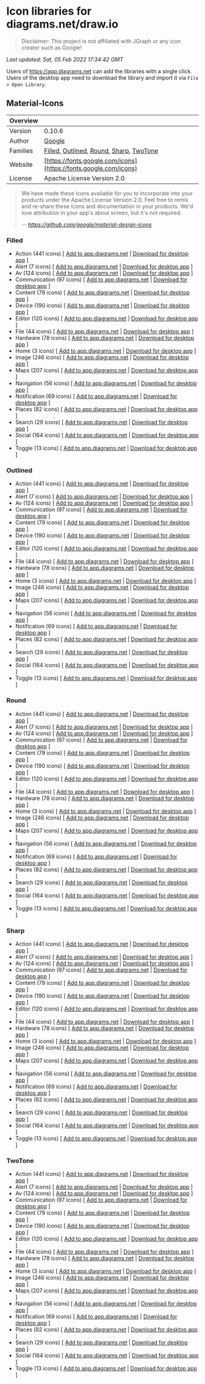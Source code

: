 # Icon libraries for diagrams.net/draw.io

> Disclaimer: This project is not affiliated with JGraph or any icon creator such as Google!

_Last updated: Sat, 05 Feb 2022 17:34:42 GMT_


Users of https://app.diagrams.net can add the libraries with a single click. Users of the desktop app need to download the library and import it via `File > Open Library`.
## Material-Icons

| Overview | |
|-|-|
| Version | 0.10.6 |
| Author | [Google](https://fonts.google.com/icons) |
| Families | [Filled](#filled), [Outlined](#outlined), [Round](#round), [Sharp](#sharp), [TwoTone](#two-tone) |
| Website | [https://fonts.google.com/icons](https://fonts.google.com/icons) |
| License | Apache License Version 2.0 |
> We have made these icons available for you to incorporate into your products under the Apache License Version 2.0. Feel free to remix and re-share these icons and documentation in your products. We'd love attribution in your app's about screen, but it's not required.
>
> -- _https://github.com/google/material-design-icons_

 ### Filled
- Action (441 icons) [ [Add to app.diagrams.net](https://app.diagrams.net/?splash=0&clibs=Uhttps://raw.githubusercontent.com/krchf/diagrams-net-icon-libraries/main/dist/icon-libraries/Material-Icons/filled/Material-Icons-Filled-Action.xml)
| [Download for desktop app](https://raw.githubusercontent.com/krchf/diagrams-net-icon-libraries/main/dist/icon-libraries/Material-Icons/filled/Material-Icons-Filled-Action.xml) ]
- Alert (7 icons) [ [Add to app.diagrams.net](https://app.diagrams.net/?splash=0&clibs=Uhttps://raw.githubusercontent.com/krchf/diagrams-net-icon-libraries/main/dist/icon-libraries/Material-Icons/filled/Material-Icons-Filled-Alert.xml)
| [Download for desktop app](https://raw.githubusercontent.com/krchf/diagrams-net-icon-libraries/main/dist/icon-libraries/Material-Icons/filled/Material-Icons-Filled-Alert.xml) ]
- Av (124 icons) [ [Add to app.diagrams.net](https://app.diagrams.net/?splash=0&clibs=Uhttps://raw.githubusercontent.com/krchf/diagrams-net-icon-libraries/main/dist/icon-libraries/Material-Icons/filled/Material-Icons-Filled-Av.xml)
| [Download for desktop app](https://raw.githubusercontent.com/krchf/diagrams-net-icon-libraries/main/dist/icon-libraries/Material-Icons/filled/Material-Icons-Filled-Av.xml) ]
- Communication (97 icons) [ [Add to app.diagrams.net](https://app.diagrams.net/?splash=0&clibs=Uhttps://raw.githubusercontent.com/krchf/diagrams-net-icon-libraries/main/dist/icon-libraries/Material-Icons/filled/Material-Icons-Filled-Communication.xml)
| [Download for desktop app](https://raw.githubusercontent.com/krchf/diagrams-net-icon-libraries/main/dist/icon-libraries/Material-Icons/filled/Material-Icons-Filled-Communication.xml) ]
- Content (79 icons) [ [Add to app.diagrams.net](https://app.diagrams.net/?splash=0&clibs=Uhttps://raw.githubusercontent.com/krchf/diagrams-net-icon-libraries/main/dist/icon-libraries/Material-Icons/filled/Material-Icons-Filled-Content.xml)
| [Download for desktop app](https://raw.githubusercontent.com/krchf/diagrams-net-icon-libraries/main/dist/icon-libraries/Material-Icons/filled/Material-Icons-Filled-Content.xml) ]
- Device (190 icons) [ [Add to app.diagrams.net](https://app.diagrams.net/?splash=0&clibs=Uhttps://raw.githubusercontent.com/krchf/diagrams-net-icon-libraries/main/dist/icon-libraries/Material-Icons/filled/Material-Icons-Filled-Device.xml)
| [Download for desktop app](https://raw.githubusercontent.com/krchf/diagrams-net-icon-libraries/main/dist/icon-libraries/Material-Icons/filled/Material-Icons-Filled-Device.xml) ]
- Editor (120 icons) [ [Add to app.diagrams.net](https://app.diagrams.net/?splash=0&clibs=Uhttps://raw.githubusercontent.com/krchf/diagrams-net-icon-libraries/main/dist/icon-libraries/Material-Icons/filled/Material-Icons-Filled-Editor.xml)
| [Download for desktop app](https://raw.githubusercontent.com/krchf/diagrams-net-icon-libraries/main/dist/icon-libraries/Material-Icons/filled/Material-Icons-Filled-Editor.xml) ]
- File (44 icons) [ [Add to app.diagrams.net](https://app.diagrams.net/?splash=0&clibs=Uhttps://raw.githubusercontent.com/krchf/diagrams-net-icon-libraries/main/dist/icon-libraries/Material-Icons/filled/Material-Icons-Filled-File.xml)
| [Download for desktop app](https://raw.githubusercontent.com/krchf/diagrams-net-icon-libraries/main/dist/icon-libraries/Material-Icons/filled/Material-Icons-Filled-File.xml) ]
- Hardware (78 icons) [ [Add to app.diagrams.net](https://app.diagrams.net/?splash=0&clibs=Uhttps://raw.githubusercontent.com/krchf/diagrams-net-icon-libraries/main/dist/icon-libraries/Material-Icons/filled/Material-Icons-Filled-Hardware.xml)
| [Download for desktop app](https://raw.githubusercontent.com/krchf/diagrams-net-icon-libraries/main/dist/icon-libraries/Material-Icons/filled/Material-Icons-Filled-Hardware.xml) ]
- Home (3 icons) [ [Add to app.diagrams.net](https://app.diagrams.net/?splash=0&clibs=Uhttps://raw.githubusercontent.com/krchf/diagrams-net-icon-libraries/main/dist/icon-libraries/Material-Icons/filled/Material-Icons-Filled-Home.xml)
| [Download for desktop app](https://raw.githubusercontent.com/krchf/diagrams-net-icon-libraries/main/dist/icon-libraries/Material-Icons/filled/Material-Icons-Filled-Home.xml) ]
- Image (246 icons) [ [Add to app.diagrams.net](https://app.diagrams.net/?splash=0&clibs=Uhttps://raw.githubusercontent.com/krchf/diagrams-net-icon-libraries/main/dist/icon-libraries/Material-Icons/filled/Material-Icons-Filled-Image.xml)
| [Download for desktop app](https://raw.githubusercontent.com/krchf/diagrams-net-icon-libraries/main/dist/icon-libraries/Material-Icons/filled/Material-Icons-Filled-Image.xml) ]
- Maps (207 icons) [ [Add to app.diagrams.net](https://app.diagrams.net/?splash=0&clibs=Uhttps://raw.githubusercontent.com/krchf/diagrams-net-icon-libraries/main/dist/icon-libraries/Material-Icons/filled/Material-Icons-Filled-Maps.xml)
| [Download for desktop app](https://raw.githubusercontent.com/krchf/diagrams-net-icon-libraries/main/dist/icon-libraries/Material-Icons/filled/Material-Icons-Filled-Maps.xml) ]
- Navigation (56 icons) [ [Add to app.diagrams.net](https://app.diagrams.net/?splash=0&clibs=Uhttps://raw.githubusercontent.com/krchf/diagrams-net-icon-libraries/main/dist/icon-libraries/Material-Icons/filled/Material-Icons-Filled-Navigation.xml)
| [Download for desktop app](https://raw.githubusercontent.com/krchf/diagrams-net-icon-libraries/main/dist/icon-libraries/Material-Icons/filled/Material-Icons-Filled-Navigation.xml) ]
- Notification (69 icons) [ [Add to app.diagrams.net](https://app.diagrams.net/?splash=0&clibs=Uhttps://raw.githubusercontent.com/krchf/diagrams-net-icon-libraries/main/dist/icon-libraries/Material-Icons/filled/Material-Icons-Filled-Notification.xml)
| [Download for desktop app](https://raw.githubusercontent.com/krchf/diagrams-net-icon-libraries/main/dist/icon-libraries/Material-Icons/filled/Material-Icons-Filled-Notification.xml) ]
- Places (82 icons) [ [Add to app.diagrams.net](https://app.diagrams.net/?splash=0&clibs=Uhttps://raw.githubusercontent.com/krchf/diagrams-net-icon-libraries/main/dist/icon-libraries/Material-Icons/filled/Material-Icons-Filled-Places.xml)
| [Download for desktop app](https://raw.githubusercontent.com/krchf/diagrams-net-icon-libraries/main/dist/icon-libraries/Material-Icons/filled/Material-Icons-Filled-Places.xml) ]
- Search (29 icons) [ [Add to app.diagrams.net](https://app.diagrams.net/?splash=0&clibs=Uhttps://raw.githubusercontent.com/krchf/diagrams-net-icon-libraries/main/dist/icon-libraries/Material-Icons/filled/Material-Icons-Filled-Search.xml)
| [Download for desktop app](https://raw.githubusercontent.com/krchf/diagrams-net-icon-libraries/main/dist/icon-libraries/Material-Icons/filled/Material-Icons-Filled-Search.xml) ]
- Social (164 icons) [ [Add to app.diagrams.net](https://app.diagrams.net/?splash=0&clibs=Uhttps://raw.githubusercontent.com/krchf/diagrams-net-icon-libraries/main/dist/icon-libraries/Material-Icons/filled/Material-Icons-Filled-Social.xml)
| [Download for desktop app](https://raw.githubusercontent.com/krchf/diagrams-net-icon-libraries/main/dist/icon-libraries/Material-Icons/filled/Material-Icons-Filled-Social.xml) ]
- Toggle (13 icons) [ [Add to app.diagrams.net](https://app.diagrams.net/?splash=0&clibs=Uhttps://raw.githubusercontent.com/krchf/diagrams-net-icon-libraries/main/dist/icon-libraries/Material-Icons/filled/Material-Icons-Filled-Toggle.xml)
| [Download for desktop app](https://raw.githubusercontent.com/krchf/diagrams-net-icon-libraries/main/dist/icon-libraries/Material-Icons/filled/Material-Icons-Filled-Toggle.xml) ]


 ### Outlined
- Action (441 icons) [ [Add to app.diagrams.net](https://app.diagrams.net/?splash=0&clibs=Uhttps://raw.githubusercontent.com/krchf/diagrams-net-icon-libraries/main/dist/icon-libraries/Material-Icons/outlined/Material-Icons-Outlined-Action.xml)
| [Download for desktop app](https://raw.githubusercontent.com/krchf/diagrams-net-icon-libraries/main/dist/icon-libraries/Material-Icons/outlined/Material-Icons-Outlined-Action.xml) ]
- Alert (7 icons) [ [Add to app.diagrams.net](https://app.diagrams.net/?splash=0&clibs=Uhttps://raw.githubusercontent.com/krchf/diagrams-net-icon-libraries/main/dist/icon-libraries/Material-Icons/outlined/Material-Icons-Outlined-Alert.xml)
| [Download for desktop app](https://raw.githubusercontent.com/krchf/diagrams-net-icon-libraries/main/dist/icon-libraries/Material-Icons/outlined/Material-Icons-Outlined-Alert.xml) ]
- Av (124 icons) [ [Add to app.diagrams.net](https://app.diagrams.net/?splash=0&clibs=Uhttps://raw.githubusercontent.com/krchf/diagrams-net-icon-libraries/main/dist/icon-libraries/Material-Icons/outlined/Material-Icons-Outlined-Av.xml)
| [Download for desktop app](https://raw.githubusercontent.com/krchf/diagrams-net-icon-libraries/main/dist/icon-libraries/Material-Icons/outlined/Material-Icons-Outlined-Av.xml) ]
- Communication (97 icons) [ [Add to app.diagrams.net](https://app.diagrams.net/?splash=0&clibs=Uhttps://raw.githubusercontent.com/krchf/diagrams-net-icon-libraries/main/dist/icon-libraries/Material-Icons/outlined/Material-Icons-Outlined-Communication.xml)
| [Download for desktop app](https://raw.githubusercontent.com/krchf/diagrams-net-icon-libraries/main/dist/icon-libraries/Material-Icons/outlined/Material-Icons-Outlined-Communication.xml) ]
- Content (79 icons) [ [Add to app.diagrams.net](https://app.diagrams.net/?splash=0&clibs=Uhttps://raw.githubusercontent.com/krchf/diagrams-net-icon-libraries/main/dist/icon-libraries/Material-Icons/outlined/Material-Icons-Outlined-Content.xml)
| [Download for desktop app](https://raw.githubusercontent.com/krchf/diagrams-net-icon-libraries/main/dist/icon-libraries/Material-Icons/outlined/Material-Icons-Outlined-Content.xml) ]
- Device (190 icons) [ [Add to app.diagrams.net](https://app.diagrams.net/?splash=0&clibs=Uhttps://raw.githubusercontent.com/krchf/diagrams-net-icon-libraries/main/dist/icon-libraries/Material-Icons/outlined/Material-Icons-Outlined-Device.xml)
| [Download for desktop app](https://raw.githubusercontent.com/krchf/diagrams-net-icon-libraries/main/dist/icon-libraries/Material-Icons/outlined/Material-Icons-Outlined-Device.xml) ]
- Editor (120 icons) [ [Add to app.diagrams.net](https://app.diagrams.net/?splash=0&clibs=Uhttps://raw.githubusercontent.com/krchf/diagrams-net-icon-libraries/main/dist/icon-libraries/Material-Icons/outlined/Material-Icons-Outlined-Editor.xml)
| [Download for desktop app](https://raw.githubusercontent.com/krchf/diagrams-net-icon-libraries/main/dist/icon-libraries/Material-Icons/outlined/Material-Icons-Outlined-Editor.xml) ]
- File (44 icons) [ [Add to app.diagrams.net](https://app.diagrams.net/?splash=0&clibs=Uhttps://raw.githubusercontent.com/krchf/diagrams-net-icon-libraries/main/dist/icon-libraries/Material-Icons/outlined/Material-Icons-Outlined-File.xml)
| [Download for desktop app](https://raw.githubusercontent.com/krchf/diagrams-net-icon-libraries/main/dist/icon-libraries/Material-Icons/outlined/Material-Icons-Outlined-File.xml) ]
- Hardware (78 icons) [ [Add to app.diagrams.net](https://app.diagrams.net/?splash=0&clibs=Uhttps://raw.githubusercontent.com/krchf/diagrams-net-icon-libraries/main/dist/icon-libraries/Material-Icons/outlined/Material-Icons-Outlined-Hardware.xml)
| [Download for desktop app](https://raw.githubusercontent.com/krchf/diagrams-net-icon-libraries/main/dist/icon-libraries/Material-Icons/outlined/Material-Icons-Outlined-Hardware.xml) ]
- Home (3 icons) [ [Add to app.diagrams.net](https://app.diagrams.net/?splash=0&clibs=Uhttps://raw.githubusercontent.com/krchf/diagrams-net-icon-libraries/main/dist/icon-libraries/Material-Icons/outlined/Material-Icons-Outlined-Home.xml)
| [Download for desktop app](https://raw.githubusercontent.com/krchf/diagrams-net-icon-libraries/main/dist/icon-libraries/Material-Icons/outlined/Material-Icons-Outlined-Home.xml) ]
- Image (246 icons) [ [Add to app.diagrams.net](https://app.diagrams.net/?splash=0&clibs=Uhttps://raw.githubusercontent.com/krchf/diagrams-net-icon-libraries/main/dist/icon-libraries/Material-Icons/outlined/Material-Icons-Outlined-Image.xml)
| [Download for desktop app](https://raw.githubusercontent.com/krchf/diagrams-net-icon-libraries/main/dist/icon-libraries/Material-Icons/outlined/Material-Icons-Outlined-Image.xml) ]
- Maps (207 icons) [ [Add to app.diagrams.net](https://app.diagrams.net/?splash=0&clibs=Uhttps://raw.githubusercontent.com/krchf/diagrams-net-icon-libraries/main/dist/icon-libraries/Material-Icons/outlined/Material-Icons-Outlined-Maps.xml)
| [Download for desktop app](https://raw.githubusercontent.com/krchf/diagrams-net-icon-libraries/main/dist/icon-libraries/Material-Icons/outlined/Material-Icons-Outlined-Maps.xml) ]
- Navigation (56 icons) [ [Add to app.diagrams.net](https://app.diagrams.net/?splash=0&clibs=Uhttps://raw.githubusercontent.com/krchf/diagrams-net-icon-libraries/main/dist/icon-libraries/Material-Icons/outlined/Material-Icons-Outlined-Navigation.xml)
| [Download for desktop app](https://raw.githubusercontent.com/krchf/diagrams-net-icon-libraries/main/dist/icon-libraries/Material-Icons/outlined/Material-Icons-Outlined-Navigation.xml) ]
- Notification (69 icons) [ [Add to app.diagrams.net](https://app.diagrams.net/?splash=0&clibs=Uhttps://raw.githubusercontent.com/krchf/diagrams-net-icon-libraries/main/dist/icon-libraries/Material-Icons/outlined/Material-Icons-Outlined-Notification.xml)
| [Download for desktop app](https://raw.githubusercontent.com/krchf/diagrams-net-icon-libraries/main/dist/icon-libraries/Material-Icons/outlined/Material-Icons-Outlined-Notification.xml) ]
- Places (82 icons) [ [Add to app.diagrams.net](https://app.diagrams.net/?splash=0&clibs=Uhttps://raw.githubusercontent.com/krchf/diagrams-net-icon-libraries/main/dist/icon-libraries/Material-Icons/outlined/Material-Icons-Outlined-Places.xml)
| [Download for desktop app](https://raw.githubusercontent.com/krchf/diagrams-net-icon-libraries/main/dist/icon-libraries/Material-Icons/outlined/Material-Icons-Outlined-Places.xml) ]
- Search (29 icons) [ [Add to app.diagrams.net](https://app.diagrams.net/?splash=0&clibs=Uhttps://raw.githubusercontent.com/krchf/diagrams-net-icon-libraries/main/dist/icon-libraries/Material-Icons/outlined/Material-Icons-Outlined-Search.xml)
| [Download for desktop app](https://raw.githubusercontent.com/krchf/diagrams-net-icon-libraries/main/dist/icon-libraries/Material-Icons/outlined/Material-Icons-Outlined-Search.xml) ]
- Social (164 icons) [ [Add to app.diagrams.net](https://app.diagrams.net/?splash=0&clibs=Uhttps://raw.githubusercontent.com/krchf/diagrams-net-icon-libraries/main/dist/icon-libraries/Material-Icons/outlined/Material-Icons-Outlined-Social.xml)
| [Download for desktop app](https://raw.githubusercontent.com/krchf/diagrams-net-icon-libraries/main/dist/icon-libraries/Material-Icons/outlined/Material-Icons-Outlined-Social.xml) ]
- Toggle (13 icons) [ [Add to app.diagrams.net](https://app.diagrams.net/?splash=0&clibs=Uhttps://raw.githubusercontent.com/krchf/diagrams-net-icon-libraries/main/dist/icon-libraries/Material-Icons/outlined/Material-Icons-Outlined-Toggle.xml)
| [Download for desktop app](https://raw.githubusercontent.com/krchf/diagrams-net-icon-libraries/main/dist/icon-libraries/Material-Icons/outlined/Material-Icons-Outlined-Toggle.xml) ]


 ### Round
- Action (441 icons) [ [Add to app.diagrams.net](https://app.diagrams.net/?splash=0&clibs=Uhttps://raw.githubusercontent.com/krchf/diagrams-net-icon-libraries/main/dist/icon-libraries/Material-Icons/round/Material-Icons-Round-Action.xml)
| [Download for desktop app](https://raw.githubusercontent.com/krchf/diagrams-net-icon-libraries/main/dist/icon-libraries/Material-Icons/round/Material-Icons-Round-Action.xml) ]
- Alert (7 icons) [ [Add to app.diagrams.net](https://app.diagrams.net/?splash=0&clibs=Uhttps://raw.githubusercontent.com/krchf/diagrams-net-icon-libraries/main/dist/icon-libraries/Material-Icons/round/Material-Icons-Round-Alert.xml)
| [Download for desktop app](https://raw.githubusercontent.com/krchf/diagrams-net-icon-libraries/main/dist/icon-libraries/Material-Icons/round/Material-Icons-Round-Alert.xml) ]
- Av (124 icons) [ [Add to app.diagrams.net](https://app.diagrams.net/?splash=0&clibs=Uhttps://raw.githubusercontent.com/krchf/diagrams-net-icon-libraries/main/dist/icon-libraries/Material-Icons/round/Material-Icons-Round-Av.xml)
| [Download for desktop app](https://raw.githubusercontent.com/krchf/diagrams-net-icon-libraries/main/dist/icon-libraries/Material-Icons/round/Material-Icons-Round-Av.xml) ]
- Communication (97 icons) [ [Add to app.diagrams.net](https://app.diagrams.net/?splash=0&clibs=Uhttps://raw.githubusercontent.com/krchf/diagrams-net-icon-libraries/main/dist/icon-libraries/Material-Icons/round/Material-Icons-Round-Communication.xml)
| [Download for desktop app](https://raw.githubusercontent.com/krchf/diagrams-net-icon-libraries/main/dist/icon-libraries/Material-Icons/round/Material-Icons-Round-Communication.xml) ]
- Content (79 icons) [ [Add to app.diagrams.net](https://app.diagrams.net/?splash=0&clibs=Uhttps://raw.githubusercontent.com/krchf/diagrams-net-icon-libraries/main/dist/icon-libraries/Material-Icons/round/Material-Icons-Round-Content.xml)
| [Download for desktop app](https://raw.githubusercontent.com/krchf/diagrams-net-icon-libraries/main/dist/icon-libraries/Material-Icons/round/Material-Icons-Round-Content.xml) ]
- Device (190 icons) [ [Add to app.diagrams.net](https://app.diagrams.net/?splash=0&clibs=Uhttps://raw.githubusercontent.com/krchf/diagrams-net-icon-libraries/main/dist/icon-libraries/Material-Icons/round/Material-Icons-Round-Device.xml)
| [Download for desktop app](https://raw.githubusercontent.com/krchf/diagrams-net-icon-libraries/main/dist/icon-libraries/Material-Icons/round/Material-Icons-Round-Device.xml) ]
- Editor (120 icons) [ [Add to app.diagrams.net](https://app.diagrams.net/?splash=0&clibs=Uhttps://raw.githubusercontent.com/krchf/diagrams-net-icon-libraries/main/dist/icon-libraries/Material-Icons/round/Material-Icons-Round-Editor.xml)
| [Download for desktop app](https://raw.githubusercontent.com/krchf/diagrams-net-icon-libraries/main/dist/icon-libraries/Material-Icons/round/Material-Icons-Round-Editor.xml) ]
- File (44 icons) [ [Add to app.diagrams.net](https://app.diagrams.net/?splash=0&clibs=Uhttps://raw.githubusercontent.com/krchf/diagrams-net-icon-libraries/main/dist/icon-libraries/Material-Icons/round/Material-Icons-Round-File.xml)
| [Download for desktop app](https://raw.githubusercontent.com/krchf/diagrams-net-icon-libraries/main/dist/icon-libraries/Material-Icons/round/Material-Icons-Round-File.xml) ]
- Hardware (78 icons) [ [Add to app.diagrams.net](https://app.diagrams.net/?splash=0&clibs=Uhttps://raw.githubusercontent.com/krchf/diagrams-net-icon-libraries/main/dist/icon-libraries/Material-Icons/round/Material-Icons-Round-Hardware.xml)
| [Download for desktop app](https://raw.githubusercontent.com/krchf/diagrams-net-icon-libraries/main/dist/icon-libraries/Material-Icons/round/Material-Icons-Round-Hardware.xml) ]
- Home (3 icons) [ [Add to app.diagrams.net](https://app.diagrams.net/?splash=0&clibs=Uhttps://raw.githubusercontent.com/krchf/diagrams-net-icon-libraries/main/dist/icon-libraries/Material-Icons/round/Material-Icons-Round-Home.xml)
| [Download for desktop app](https://raw.githubusercontent.com/krchf/diagrams-net-icon-libraries/main/dist/icon-libraries/Material-Icons/round/Material-Icons-Round-Home.xml) ]
- Image (246 icons) [ [Add to app.diagrams.net](https://app.diagrams.net/?splash=0&clibs=Uhttps://raw.githubusercontent.com/krchf/diagrams-net-icon-libraries/main/dist/icon-libraries/Material-Icons/round/Material-Icons-Round-Image.xml)
| [Download for desktop app](https://raw.githubusercontent.com/krchf/diagrams-net-icon-libraries/main/dist/icon-libraries/Material-Icons/round/Material-Icons-Round-Image.xml) ]
- Maps (207 icons) [ [Add to app.diagrams.net](https://app.diagrams.net/?splash=0&clibs=Uhttps://raw.githubusercontent.com/krchf/diagrams-net-icon-libraries/main/dist/icon-libraries/Material-Icons/round/Material-Icons-Round-Maps.xml)
| [Download for desktop app](https://raw.githubusercontent.com/krchf/diagrams-net-icon-libraries/main/dist/icon-libraries/Material-Icons/round/Material-Icons-Round-Maps.xml) ]
- Navigation (56 icons) [ [Add to app.diagrams.net](https://app.diagrams.net/?splash=0&clibs=Uhttps://raw.githubusercontent.com/krchf/diagrams-net-icon-libraries/main/dist/icon-libraries/Material-Icons/round/Material-Icons-Round-Navigation.xml)
| [Download for desktop app](https://raw.githubusercontent.com/krchf/diagrams-net-icon-libraries/main/dist/icon-libraries/Material-Icons/round/Material-Icons-Round-Navigation.xml) ]
- Notification (69 icons) [ [Add to app.diagrams.net](https://app.diagrams.net/?splash=0&clibs=Uhttps://raw.githubusercontent.com/krchf/diagrams-net-icon-libraries/main/dist/icon-libraries/Material-Icons/round/Material-Icons-Round-Notification.xml)
| [Download for desktop app](https://raw.githubusercontent.com/krchf/diagrams-net-icon-libraries/main/dist/icon-libraries/Material-Icons/round/Material-Icons-Round-Notification.xml) ]
- Places (82 icons) [ [Add to app.diagrams.net](https://app.diagrams.net/?splash=0&clibs=Uhttps://raw.githubusercontent.com/krchf/diagrams-net-icon-libraries/main/dist/icon-libraries/Material-Icons/round/Material-Icons-Round-Places.xml)
| [Download for desktop app](https://raw.githubusercontent.com/krchf/diagrams-net-icon-libraries/main/dist/icon-libraries/Material-Icons/round/Material-Icons-Round-Places.xml) ]
- Search (29 icons) [ [Add to app.diagrams.net](https://app.diagrams.net/?splash=0&clibs=Uhttps://raw.githubusercontent.com/krchf/diagrams-net-icon-libraries/main/dist/icon-libraries/Material-Icons/round/Material-Icons-Round-Search.xml)
| [Download for desktop app](https://raw.githubusercontent.com/krchf/diagrams-net-icon-libraries/main/dist/icon-libraries/Material-Icons/round/Material-Icons-Round-Search.xml) ]
- Social (164 icons) [ [Add to app.diagrams.net](https://app.diagrams.net/?splash=0&clibs=Uhttps://raw.githubusercontent.com/krchf/diagrams-net-icon-libraries/main/dist/icon-libraries/Material-Icons/round/Material-Icons-Round-Social.xml)
| [Download for desktop app](https://raw.githubusercontent.com/krchf/diagrams-net-icon-libraries/main/dist/icon-libraries/Material-Icons/round/Material-Icons-Round-Social.xml) ]
- Toggle (13 icons) [ [Add to app.diagrams.net](https://app.diagrams.net/?splash=0&clibs=Uhttps://raw.githubusercontent.com/krchf/diagrams-net-icon-libraries/main/dist/icon-libraries/Material-Icons/round/Material-Icons-Round-Toggle.xml)
| [Download for desktop app](https://raw.githubusercontent.com/krchf/diagrams-net-icon-libraries/main/dist/icon-libraries/Material-Icons/round/Material-Icons-Round-Toggle.xml) ]


 ### Sharp
- Action (441 icons) [ [Add to app.diagrams.net](https://app.diagrams.net/?splash=0&clibs=Uhttps://raw.githubusercontent.com/krchf/diagrams-net-icon-libraries/main/dist/icon-libraries/Material-Icons/sharp/Material-Icons-Sharp-Action.xml)
| [Download for desktop app](https://raw.githubusercontent.com/krchf/diagrams-net-icon-libraries/main/dist/icon-libraries/Material-Icons/sharp/Material-Icons-Sharp-Action.xml) ]
- Alert (7 icons) [ [Add to app.diagrams.net](https://app.diagrams.net/?splash=0&clibs=Uhttps://raw.githubusercontent.com/krchf/diagrams-net-icon-libraries/main/dist/icon-libraries/Material-Icons/sharp/Material-Icons-Sharp-Alert.xml)
| [Download for desktop app](https://raw.githubusercontent.com/krchf/diagrams-net-icon-libraries/main/dist/icon-libraries/Material-Icons/sharp/Material-Icons-Sharp-Alert.xml) ]
- Av (124 icons) [ [Add to app.diagrams.net](https://app.diagrams.net/?splash=0&clibs=Uhttps://raw.githubusercontent.com/krchf/diagrams-net-icon-libraries/main/dist/icon-libraries/Material-Icons/sharp/Material-Icons-Sharp-Av.xml)
| [Download for desktop app](https://raw.githubusercontent.com/krchf/diagrams-net-icon-libraries/main/dist/icon-libraries/Material-Icons/sharp/Material-Icons-Sharp-Av.xml) ]
- Communication (97 icons) [ [Add to app.diagrams.net](https://app.diagrams.net/?splash=0&clibs=Uhttps://raw.githubusercontent.com/krchf/diagrams-net-icon-libraries/main/dist/icon-libraries/Material-Icons/sharp/Material-Icons-Sharp-Communication.xml)
| [Download for desktop app](https://raw.githubusercontent.com/krchf/diagrams-net-icon-libraries/main/dist/icon-libraries/Material-Icons/sharp/Material-Icons-Sharp-Communication.xml) ]
- Content (79 icons) [ [Add to app.diagrams.net](https://app.diagrams.net/?splash=0&clibs=Uhttps://raw.githubusercontent.com/krchf/diagrams-net-icon-libraries/main/dist/icon-libraries/Material-Icons/sharp/Material-Icons-Sharp-Content.xml)
| [Download for desktop app](https://raw.githubusercontent.com/krchf/diagrams-net-icon-libraries/main/dist/icon-libraries/Material-Icons/sharp/Material-Icons-Sharp-Content.xml) ]
- Device (190 icons) [ [Add to app.diagrams.net](https://app.diagrams.net/?splash=0&clibs=Uhttps://raw.githubusercontent.com/krchf/diagrams-net-icon-libraries/main/dist/icon-libraries/Material-Icons/sharp/Material-Icons-Sharp-Device.xml)
| [Download for desktop app](https://raw.githubusercontent.com/krchf/diagrams-net-icon-libraries/main/dist/icon-libraries/Material-Icons/sharp/Material-Icons-Sharp-Device.xml) ]
- Editor (120 icons) [ [Add to app.diagrams.net](https://app.diagrams.net/?splash=0&clibs=Uhttps://raw.githubusercontent.com/krchf/diagrams-net-icon-libraries/main/dist/icon-libraries/Material-Icons/sharp/Material-Icons-Sharp-Editor.xml)
| [Download for desktop app](https://raw.githubusercontent.com/krchf/diagrams-net-icon-libraries/main/dist/icon-libraries/Material-Icons/sharp/Material-Icons-Sharp-Editor.xml) ]
- File (44 icons) [ [Add to app.diagrams.net](https://app.diagrams.net/?splash=0&clibs=Uhttps://raw.githubusercontent.com/krchf/diagrams-net-icon-libraries/main/dist/icon-libraries/Material-Icons/sharp/Material-Icons-Sharp-File.xml)
| [Download for desktop app](https://raw.githubusercontent.com/krchf/diagrams-net-icon-libraries/main/dist/icon-libraries/Material-Icons/sharp/Material-Icons-Sharp-File.xml) ]
- Hardware (78 icons) [ [Add to app.diagrams.net](https://app.diagrams.net/?splash=0&clibs=Uhttps://raw.githubusercontent.com/krchf/diagrams-net-icon-libraries/main/dist/icon-libraries/Material-Icons/sharp/Material-Icons-Sharp-Hardware.xml)
| [Download for desktop app](https://raw.githubusercontent.com/krchf/diagrams-net-icon-libraries/main/dist/icon-libraries/Material-Icons/sharp/Material-Icons-Sharp-Hardware.xml) ]
- Home (3 icons) [ [Add to app.diagrams.net](https://app.diagrams.net/?splash=0&clibs=Uhttps://raw.githubusercontent.com/krchf/diagrams-net-icon-libraries/main/dist/icon-libraries/Material-Icons/sharp/Material-Icons-Sharp-Home.xml)
| [Download for desktop app](https://raw.githubusercontent.com/krchf/diagrams-net-icon-libraries/main/dist/icon-libraries/Material-Icons/sharp/Material-Icons-Sharp-Home.xml) ]
- Image (246 icons) [ [Add to app.diagrams.net](https://app.diagrams.net/?splash=0&clibs=Uhttps://raw.githubusercontent.com/krchf/diagrams-net-icon-libraries/main/dist/icon-libraries/Material-Icons/sharp/Material-Icons-Sharp-Image.xml)
| [Download for desktop app](https://raw.githubusercontent.com/krchf/diagrams-net-icon-libraries/main/dist/icon-libraries/Material-Icons/sharp/Material-Icons-Sharp-Image.xml) ]
- Maps (207 icons) [ [Add to app.diagrams.net](https://app.diagrams.net/?splash=0&clibs=Uhttps://raw.githubusercontent.com/krchf/diagrams-net-icon-libraries/main/dist/icon-libraries/Material-Icons/sharp/Material-Icons-Sharp-Maps.xml)
| [Download for desktop app](https://raw.githubusercontent.com/krchf/diagrams-net-icon-libraries/main/dist/icon-libraries/Material-Icons/sharp/Material-Icons-Sharp-Maps.xml) ]
- Navigation (56 icons) [ [Add to app.diagrams.net](https://app.diagrams.net/?splash=0&clibs=Uhttps://raw.githubusercontent.com/krchf/diagrams-net-icon-libraries/main/dist/icon-libraries/Material-Icons/sharp/Material-Icons-Sharp-Navigation.xml)
| [Download for desktop app](https://raw.githubusercontent.com/krchf/diagrams-net-icon-libraries/main/dist/icon-libraries/Material-Icons/sharp/Material-Icons-Sharp-Navigation.xml) ]
- Notification (69 icons) [ [Add to app.diagrams.net](https://app.diagrams.net/?splash=0&clibs=Uhttps://raw.githubusercontent.com/krchf/diagrams-net-icon-libraries/main/dist/icon-libraries/Material-Icons/sharp/Material-Icons-Sharp-Notification.xml)
| [Download for desktop app](https://raw.githubusercontent.com/krchf/diagrams-net-icon-libraries/main/dist/icon-libraries/Material-Icons/sharp/Material-Icons-Sharp-Notification.xml) ]
- Places (82 icons) [ [Add to app.diagrams.net](https://app.diagrams.net/?splash=0&clibs=Uhttps://raw.githubusercontent.com/krchf/diagrams-net-icon-libraries/main/dist/icon-libraries/Material-Icons/sharp/Material-Icons-Sharp-Places.xml)
| [Download for desktop app](https://raw.githubusercontent.com/krchf/diagrams-net-icon-libraries/main/dist/icon-libraries/Material-Icons/sharp/Material-Icons-Sharp-Places.xml) ]
- Search (29 icons) [ [Add to app.diagrams.net](https://app.diagrams.net/?splash=0&clibs=Uhttps://raw.githubusercontent.com/krchf/diagrams-net-icon-libraries/main/dist/icon-libraries/Material-Icons/sharp/Material-Icons-Sharp-Search.xml)
| [Download for desktop app](https://raw.githubusercontent.com/krchf/diagrams-net-icon-libraries/main/dist/icon-libraries/Material-Icons/sharp/Material-Icons-Sharp-Search.xml) ]
- Social (164 icons) [ [Add to app.diagrams.net](https://app.diagrams.net/?splash=0&clibs=Uhttps://raw.githubusercontent.com/krchf/diagrams-net-icon-libraries/main/dist/icon-libraries/Material-Icons/sharp/Material-Icons-Sharp-Social.xml)
| [Download for desktop app](https://raw.githubusercontent.com/krchf/diagrams-net-icon-libraries/main/dist/icon-libraries/Material-Icons/sharp/Material-Icons-Sharp-Social.xml) ]
- Toggle (13 icons) [ [Add to app.diagrams.net](https://app.diagrams.net/?splash=0&clibs=Uhttps://raw.githubusercontent.com/krchf/diagrams-net-icon-libraries/main/dist/icon-libraries/Material-Icons/sharp/Material-Icons-Sharp-Toggle.xml)
| [Download for desktop app](https://raw.githubusercontent.com/krchf/diagrams-net-icon-libraries/main/dist/icon-libraries/Material-Icons/sharp/Material-Icons-Sharp-Toggle.xml) ]


 ### TwoTone
- Action (441 icons) [ [Add to app.diagrams.net](https://app.diagrams.net/?splash=0&clibs=Uhttps://raw.githubusercontent.com/krchf/diagrams-net-icon-libraries/main/dist/icon-libraries/Material-Icons/two-tone/Material-Icons-TwoTone-Action.xml)
| [Download for desktop app](https://raw.githubusercontent.com/krchf/diagrams-net-icon-libraries/main/dist/icon-libraries/Material-Icons/two-tone/Material-Icons-TwoTone-Action.xml) ]
- Alert (7 icons) [ [Add to app.diagrams.net](https://app.diagrams.net/?splash=0&clibs=Uhttps://raw.githubusercontent.com/krchf/diagrams-net-icon-libraries/main/dist/icon-libraries/Material-Icons/two-tone/Material-Icons-TwoTone-Alert.xml)
| [Download for desktop app](https://raw.githubusercontent.com/krchf/diagrams-net-icon-libraries/main/dist/icon-libraries/Material-Icons/two-tone/Material-Icons-TwoTone-Alert.xml) ]
- Av (124 icons) [ [Add to app.diagrams.net](https://app.diagrams.net/?splash=0&clibs=Uhttps://raw.githubusercontent.com/krchf/diagrams-net-icon-libraries/main/dist/icon-libraries/Material-Icons/two-tone/Material-Icons-TwoTone-Av.xml)
| [Download for desktop app](https://raw.githubusercontent.com/krchf/diagrams-net-icon-libraries/main/dist/icon-libraries/Material-Icons/two-tone/Material-Icons-TwoTone-Av.xml) ]
- Communication (97 icons) [ [Add to app.diagrams.net](https://app.diagrams.net/?splash=0&clibs=Uhttps://raw.githubusercontent.com/krchf/diagrams-net-icon-libraries/main/dist/icon-libraries/Material-Icons/two-tone/Material-Icons-TwoTone-Communication.xml)
| [Download for desktop app](https://raw.githubusercontent.com/krchf/diagrams-net-icon-libraries/main/dist/icon-libraries/Material-Icons/two-tone/Material-Icons-TwoTone-Communication.xml) ]
- Content (79 icons) [ [Add to app.diagrams.net](https://app.diagrams.net/?splash=0&clibs=Uhttps://raw.githubusercontent.com/krchf/diagrams-net-icon-libraries/main/dist/icon-libraries/Material-Icons/two-tone/Material-Icons-TwoTone-Content.xml)
| [Download for desktop app](https://raw.githubusercontent.com/krchf/diagrams-net-icon-libraries/main/dist/icon-libraries/Material-Icons/two-tone/Material-Icons-TwoTone-Content.xml) ]
- Device (190 icons) [ [Add to app.diagrams.net](https://app.diagrams.net/?splash=0&clibs=Uhttps://raw.githubusercontent.com/krchf/diagrams-net-icon-libraries/main/dist/icon-libraries/Material-Icons/two-tone/Material-Icons-TwoTone-Device.xml)
| [Download for desktop app](https://raw.githubusercontent.com/krchf/diagrams-net-icon-libraries/main/dist/icon-libraries/Material-Icons/two-tone/Material-Icons-TwoTone-Device.xml) ]
- Editor (120 icons) [ [Add to app.diagrams.net](https://app.diagrams.net/?splash=0&clibs=Uhttps://raw.githubusercontent.com/krchf/diagrams-net-icon-libraries/main/dist/icon-libraries/Material-Icons/two-tone/Material-Icons-TwoTone-Editor.xml)
| [Download for desktop app](https://raw.githubusercontent.com/krchf/diagrams-net-icon-libraries/main/dist/icon-libraries/Material-Icons/two-tone/Material-Icons-TwoTone-Editor.xml) ]
- File (44 icons) [ [Add to app.diagrams.net](https://app.diagrams.net/?splash=0&clibs=Uhttps://raw.githubusercontent.com/krchf/diagrams-net-icon-libraries/main/dist/icon-libraries/Material-Icons/two-tone/Material-Icons-TwoTone-File.xml)
| [Download for desktop app](https://raw.githubusercontent.com/krchf/diagrams-net-icon-libraries/main/dist/icon-libraries/Material-Icons/two-tone/Material-Icons-TwoTone-File.xml) ]
- Hardware (78 icons) [ [Add to app.diagrams.net](https://app.diagrams.net/?splash=0&clibs=Uhttps://raw.githubusercontent.com/krchf/diagrams-net-icon-libraries/main/dist/icon-libraries/Material-Icons/two-tone/Material-Icons-TwoTone-Hardware.xml)
| [Download for desktop app](https://raw.githubusercontent.com/krchf/diagrams-net-icon-libraries/main/dist/icon-libraries/Material-Icons/two-tone/Material-Icons-TwoTone-Hardware.xml) ]
- Home (3 icons) [ [Add to app.diagrams.net](https://app.diagrams.net/?splash=0&clibs=Uhttps://raw.githubusercontent.com/krchf/diagrams-net-icon-libraries/main/dist/icon-libraries/Material-Icons/two-tone/Material-Icons-TwoTone-Home.xml)
| [Download for desktop app](https://raw.githubusercontent.com/krchf/diagrams-net-icon-libraries/main/dist/icon-libraries/Material-Icons/two-tone/Material-Icons-TwoTone-Home.xml) ]
- Image (246 icons) [ [Add to app.diagrams.net](https://app.diagrams.net/?splash=0&clibs=Uhttps://raw.githubusercontent.com/krchf/diagrams-net-icon-libraries/main/dist/icon-libraries/Material-Icons/two-tone/Material-Icons-TwoTone-Image.xml)
| [Download for desktop app](https://raw.githubusercontent.com/krchf/diagrams-net-icon-libraries/main/dist/icon-libraries/Material-Icons/two-tone/Material-Icons-TwoTone-Image.xml) ]
- Maps (207 icons) [ [Add to app.diagrams.net](https://app.diagrams.net/?splash=0&clibs=Uhttps://raw.githubusercontent.com/krchf/diagrams-net-icon-libraries/main/dist/icon-libraries/Material-Icons/two-tone/Material-Icons-TwoTone-Maps.xml)
| [Download for desktop app](https://raw.githubusercontent.com/krchf/diagrams-net-icon-libraries/main/dist/icon-libraries/Material-Icons/two-tone/Material-Icons-TwoTone-Maps.xml) ]
- Navigation (56 icons) [ [Add to app.diagrams.net](https://app.diagrams.net/?splash=0&clibs=Uhttps://raw.githubusercontent.com/krchf/diagrams-net-icon-libraries/main/dist/icon-libraries/Material-Icons/two-tone/Material-Icons-TwoTone-Navigation.xml)
| [Download for desktop app](https://raw.githubusercontent.com/krchf/diagrams-net-icon-libraries/main/dist/icon-libraries/Material-Icons/two-tone/Material-Icons-TwoTone-Navigation.xml) ]
- Notification (69 icons) [ [Add to app.diagrams.net](https://app.diagrams.net/?splash=0&clibs=Uhttps://raw.githubusercontent.com/krchf/diagrams-net-icon-libraries/main/dist/icon-libraries/Material-Icons/two-tone/Material-Icons-TwoTone-Notification.xml)
| [Download for desktop app](https://raw.githubusercontent.com/krchf/diagrams-net-icon-libraries/main/dist/icon-libraries/Material-Icons/two-tone/Material-Icons-TwoTone-Notification.xml) ]
- Places (82 icons) [ [Add to app.diagrams.net](https://app.diagrams.net/?splash=0&clibs=Uhttps://raw.githubusercontent.com/krchf/diagrams-net-icon-libraries/main/dist/icon-libraries/Material-Icons/two-tone/Material-Icons-TwoTone-Places.xml)
| [Download for desktop app](https://raw.githubusercontent.com/krchf/diagrams-net-icon-libraries/main/dist/icon-libraries/Material-Icons/two-tone/Material-Icons-TwoTone-Places.xml) ]
- Search (29 icons) [ [Add to app.diagrams.net](https://app.diagrams.net/?splash=0&clibs=Uhttps://raw.githubusercontent.com/krchf/diagrams-net-icon-libraries/main/dist/icon-libraries/Material-Icons/two-tone/Material-Icons-TwoTone-Search.xml)
| [Download for desktop app](https://raw.githubusercontent.com/krchf/diagrams-net-icon-libraries/main/dist/icon-libraries/Material-Icons/two-tone/Material-Icons-TwoTone-Search.xml) ]
- Social (164 icons) [ [Add to app.diagrams.net](https://app.diagrams.net/?splash=0&clibs=Uhttps://raw.githubusercontent.com/krchf/diagrams-net-icon-libraries/main/dist/icon-libraries/Material-Icons/two-tone/Material-Icons-TwoTone-Social.xml)
| [Download for desktop app](https://raw.githubusercontent.com/krchf/diagrams-net-icon-libraries/main/dist/icon-libraries/Material-Icons/two-tone/Material-Icons-TwoTone-Social.xml) ]
- Toggle (13 icons) [ [Add to app.diagrams.net](https://app.diagrams.net/?splash=0&clibs=Uhttps://raw.githubusercontent.com/krchf/diagrams-net-icon-libraries/main/dist/icon-libraries/Material-Icons/two-tone/Material-Icons-TwoTone-Toggle.xml)
| [Download for desktop app](https://raw.githubusercontent.com/krchf/diagrams-net-icon-libraries/main/dist/icon-libraries/Material-Icons/two-tone/Material-Icons-TwoTone-Toggle.xml) ]
